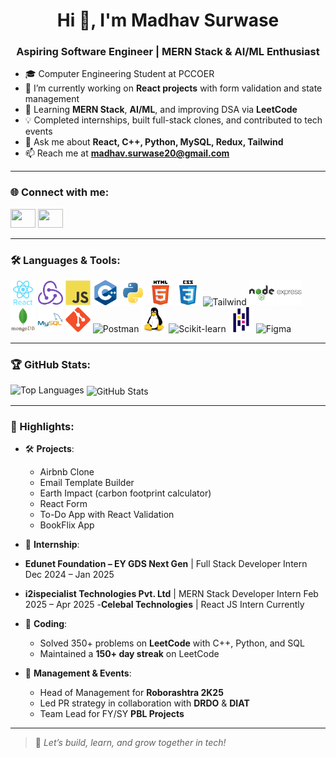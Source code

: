 <h1 align="center">Hi 👋, I'm Madhav Surwase</h1>
<h3 align="center">Aspiring Software Engineer | MERN Stack & AI/ML Enthusiast</h3>

- 🎓 Computer Engineering Student at PCCOER  
- 🔭 I’m currently working on **React projects** with form validation and state management  
- 🌱 Learning **MERN Stack**, **AI/ML**, and improving DSA via **LeetCode**  
- 💡 Completed internships, built full-stack clones, and contributed to tech events  
- 💬 Ask me about **React, C++, Python, MySQL, Redux, Tailwind**  
- 📫 Reach me at **madhav.surwase20@gmail.com**

---

<h3 align="left">🌐 Connect with me:</h3>
<p align="left">
  <a href="https://www.linkedin.com/in/madhav-surwase-072510259" target="_blank"><img src="https://raw.githubusercontent.com/rahuldkjain/github-profile-readme-generator/master/src/images/icons/Social/linked-in-alt.svg" height="30" width="40" /></a>
  <a href="https://leetcode.com/u/madhavsurwase20/" target="_blank"><img src="https://raw.githubusercontent.com/rahuldkjain/github-profile-readme-generator/master/src/images/icons/Social/leet-code.svg" height="30" width="40" /></a>
</p>

---

<h3 align="left">🛠️ Languages & Tools:</h3>
<p align="left">
  <img src="https://raw.githubusercontent.com/devicons/devicon/master/icons/react/react-original-wordmark.svg" alt="React" width="40" height="40"/>
  <img src="https://raw.githubusercontent.com/devicons/devicon/master/icons/redux/redux-original.svg" alt="Redux" width="40" height="40"/>
  <img src="https://raw.githubusercontent.com/devicons/devicon/master/icons/javascript/javascript-original.svg" alt="JavaScript" width="40" height="40"/>
  <img src="https://raw.githubusercontent.com/devicons/devicon/master/icons/cplusplus/cplusplus-original.svg" alt="C++" width="40" height="40"/>
  <img src="https://raw.githubusercontent.com/devicons/devicon/master/icons/python/python-original.svg" alt="Python" width="40" height="40"/>
  <img src="https://raw.githubusercontent.com/devicons/devicon/master/icons/html5/html5-original-wordmark.svg" alt="HTML" width="40" height="40"/>
  <img src="https://raw.githubusercontent.com/devicons/devicon/master/icons/css3/css3-original-wordmark.svg" alt="CSS" width="40" height="40"/>
  <img src="https://www.vectorlogo.zone/logos/tailwindcss/tailwindcss-icon.svg" alt="Tailwind" width="40" height="40"/>
  <img src="https://raw.githubusercontent.com/devicons/devicon/master/icons/nodejs/nodejs-original-wordmark.svg" alt="Node.js" width="40" height="40"/>
  <img src="https://raw.githubusercontent.com/devicons/devicon/master/icons/express/express-original-wordmark.svg" alt="Express" width="40" height="40"/>
  <img src="https://raw.githubusercontent.com/devicons/devicon/master/icons/mongodb/mongodb-original-wordmark.svg" alt="MongoDB" width="40" height="40"/>
  <img src="https://raw.githubusercontent.com/devicons/devicon/master/icons/mysql/mysql-original-wordmark.svg" alt="MySQL" width="40" height="40"/>
  <img src="https://raw.githubusercontent.com/devicons/devicon/master/icons/git/git-original.svg" alt="Git" width="40" height="40"/>
  <img src="https://www.vectorlogo.zone/logos/getpostman/getpostman-icon.svg" alt="Postman" width="40" height="40"/>
  <img src="https://raw.githubusercontent.com/devicons/devicon/master/icons/linux/linux-original.svg" alt="Linux" width="40" height="40"/>
  <img src="https://upload.wikimedia.org/wikipedia/commons/0/05/Scikit_learn_logo_small.svg" alt="Scikit-learn" width="40" height="40"/>
  <img src="https://raw.githubusercontent.com/devicons/devicon/2ae2a900d2f041da66e950e4d48052658d850630/icons/pandas/pandas-original.svg" alt="Pandas" width="40" height="40"/>
  <img src="https://www.vectorlogo.zone/logos/figma/figma-icon.svg" alt="Figma" width="40" height="40"/>
</p>

---

<h3 align="left">🏆 GitHub Stats:</h3>
<p>
  <img align="left" src="https://github-readme-stats.vercel.app/api/top-langs?username=madhavsurwase&show_icons=true&locale=en&layout=compact" alt="Top Languages"/>
</p>

<p>&nbsp;<img align="center" src="https://github-readme-stats.vercel.app/api?username=madhavsurwase&show_icons=true&locale=en" alt="GitHub Stats" /></p>

---

<h3 align="left">📌 Highlights:</h3>

- 🛠️ **Projects**:
  - Airbnb Clone
  - Email Template Builder
  - Earth Impact (carbon footprint calculator)
  - React Form
  - To-Do App with React Validation
  - BookFlix App

- 🎯 **Internship**:
- **Edunet Foundation – EY GDS Next Gen** | Full Stack Developer Intern
Dec 2024 – Jan 2025
- **i2ispecialist Technologies Pvt. Ltd** | MERN Stack Developer Intern
Feb 2025 – Apr 2025
-**Celebal Technologies** | React JS Intern
Currently



- 🧠 **Coding**:
  - Solved 350+ problems on **LeetCode** with C++, Python, and SQL
  - Maintained a **150+ day streak** on LeetCode

- 📢 **Management & Events**:
  - Head of Management for **Roborashtra 2K25**
  - Led PR strategy in collaboration with **DRDO** & **DIAT**
  - Team Lead for FY/SY **PBL Projects**

---

> 🔗 *Let’s build, learn, and grow together in tech!*
